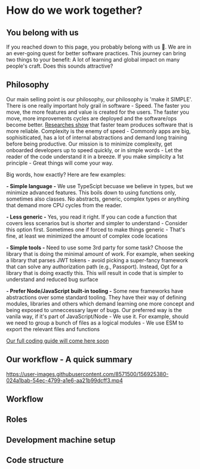# How do we work together?

## You belong with us

If you reached down to this page, you probably belong with us 💜. We are in an ever-going quest for better software practices. This journey can bring two things to your benefit: A lot of learning and global impact on many people's craft. Does this sounds attractive? 

## Philosophy

Our main selling point is our philosophy, our philosophy is 'make it SIMPLE'. There is one really important holy grail in software - Speed. The faster you move, the more features and value is created for the users. The faster you move, more improvements cycles are deployed and the software/ops become better. [Researches show](https://puppet.com/resources/report/2020-state-of-devops-report) that faster team produces software that is more reliable. Complexity is the enemy of speed - Commonly apps are big, sophisiticated, has a lot of internal abstractions and demand long training before being productive. Our mission is to minimize complexity, get onboarded developers up to speed quickly, or in simple words - Let the reader of the code understand it in a breeze. If you make simplicity a 1st principle - Great things will come your way.

Big words, how exactly? Here are few examples:

**- Simple language -** We use TypeScipt becuase we believe in types, but we minimize advanced features. This boils down to using functions only, sometimes also classes. No abstracts, generic, complex types or anything that demand more CPU cycles from the reader. 

**- Less generic -** Yes, you read it right. If you can code a function that covers less scenarios but is shorter and simpler to understand - Consider this option first. Sometimes one if forced to make things generic - That's fine, at least we minimized the amount of complex code locations

**- Simple tools -** Need to use some 3rd party for some task? Choose the library that is doing the minimal amount of work. For example, when seeking a library that parses JWT tokens - avoid picking a super-fancy framework that can solve any authorization path (e.g., Passport). Instead, Opt for a library that is doing exactly this. This will result in code that is simpler to understand and reduced bug surface

**- Prefer Node/JavaScript built-in tooling -** Some new frameworks have abstractions over some standard tooling. They have their way of defining modules, libraries and others which demand learning one more concept and being exposed to unneccessary layer of bugs. Our preferred way is the vanila way, if it's part of JavaScript/Node - We use it. For example, should we need to group a bunch of files as a logical modules - We use ESM to export the relevant files and functions

[Our full coding guide will come here soon](./docs/coding-guide.MD)


## Our workflow - A quick summary


https://user-images.githubusercontent.com/8571500/156925380-024a1bab-54ec-4799-a1e6-aa21b99dcff3.mp4


## Workflow

## Roles

## Development machine setup

## Code structure

